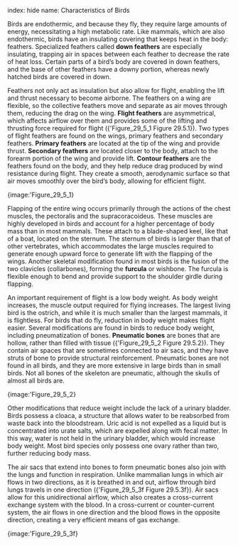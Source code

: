 index: hide
name: Characteristics of Birds

Birds are endothermic, and because they fly, they require large amounts of energy, necessitating a high metabolic rate. Like mammals, which are also endothermic, birds have an insulating covering that keeps heat in the body: feathers. Specialized feathers called  **down feathers** are especially insulating, trapping air in spaces between each feather to decrease the rate of heat loss. Certain parts of a bird’s body are covered in down feathers, and the base of other feathers have a downy portion, whereas newly hatched birds are covered in down.

Feathers not only act as insulation but also allow for flight, enabling the lift and thrust necessary to become airborne. The feathers on a wing are flexible, so the collective feathers move and separate as air moves through them, reducing the drag on the wing.  **Flight feathers** are asymmetrical, which affects airflow over them and provides some of the lifting and thrusting force required for flight ({'Figure_29_5_1 Figure 29.5.1}). Two types of flight feathers are found on the wings, primary feathers and secondary feathers.  **Primary feathers** are located at the tip of the wing and provide thrust.  **Secondary feathers** are located closer to the body, attach to the forearm portion of the wing and provide lift.  **Contour feathers** are the feathers found on the body, and they help reduce drag produced by wind resistance during flight. They create a smooth, aerodynamic surface so that air moves smoothly over the bird’s body, allowing for efficient flight.


{image:'Figure_29_5_1}
        

Flapping of the entire wing occurs primarily through the actions of the chest muscles, the pectoralis and the supracoracoideus. These muscles are highly developed in birds and account for a higher percentage of body mass than in most mammals. These attach to a blade-shaped keel, like that of a boat, located on the sternum. The sternum of birds is larger than that of other vertebrates, which accommodates the large muscles required to generate enough upward force to generate lift with the flapping of the wings. Another skeletal modification found in most birds is the fusion of the two clavicles (collarbones), forming the  **furcula** or wishbone. The furcula is flexible enough to bend and provide support to the shoulder girdle during flapping.

An important requirement of flight is a low body weight. As body weight increases, the muscle output required for flying increases. The largest living bird is the ostrich, and while it is much smaller than the largest mammals, it is flightless. For birds that do fly, reduction in body weight makes flight easier. Several modifications are found in birds to reduce body weight, including pneumatization of bones.  **Pneumatic bones** are bones that are hollow, rather than filled with tissue ({'Figure_29_5_2 Figure 29.5.2}). They contain air spaces that are sometimes connected to air sacs, and they have struts of bone to provide structural reinforcement. Pneumatic bones are not found in all birds, and they are more extensive in large birds than in small birds. Not all bones of the skeleton are pneumatic, although the skulls of almost all birds are.


{image:'Figure_29_5_2}
        

Other modifications that reduce weight include the lack of a urinary bladder. Birds possess a cloaca, a structure that allows water to be reabsorbed from waste back into the bloodstream. Uric acid is not expelled as a liquid but is concentrated into urate salts, which are expelled along with fecal matter. In this way, water is not held in the urinary bladder, which would increase body weight. Most bird species only possess one ovary rather than two, further reducing body mass.

The air sacs that extend into bones to form pneumatic bones also join with the lungs and function in respiration. Unlike mammalian lungs in which air flows in two directions, as it is breathed in and out, airflow through bird lungs travels in one direction ({'Figure_29_5_3f Figure 29.5.3f}). Air sacs allow for this unidirectional airflow, which also creates a cross-current exchange system with the blood. In a cross-current or counter-current system, the air flows in one direction and the blood flows in the opposite direction, creating a very efficient means of gas exchange.


{image:'Figure_29_5_3f}
        
